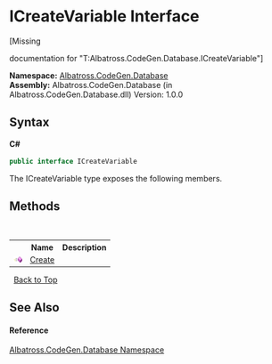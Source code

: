 # ICreateVariable Interface
 

\[Missing <summary> documentation for "T:Albatross.CodeGen.Database.ICreateVariable"\]

**Namespace:**&nbsp;<a href="bdf46154-2f7c-d3c3-6413-8c6484d341a9">Albatross.CodeGen.Database</a><br />**Assembly:**&nbsp;Albatross.CodeGen.Database (in Albatross.CodeGen.Database.dll) Version: 1.0.0

## Syntax

**C#**<br />
``` C#
public interface ICreateVariable
```

The ICreateVariable type exposes the following members.


## Methods
&nbsp;<table><tr><th></th><th>Name</th><th>Description</th></tr><tr><td>![Public method](media/pubmethod.gif "Public method")</td><td><a href="66aeba28-57a8-b80d-7f71-b7c78869c767">Create</a></td><td /></tr></table>&nbsp;
<a href="#icreatevariable-interface">Back to Top</a>

## See Also


#### Reference
<a href="bdf46154-2f7c-d3c3-6413-8c6484d341a9">Albatross.CodeGen.Database Namespace</a><br />